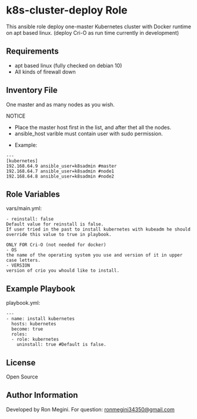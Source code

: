 k8s-cluster-deploy Role
=========

This ansible role deploy one-master Kubernetes cluster with Docker runtime on apt based linux.
(deploy Cri-O as run time currently in development)

Requirements
------------

- apt based linux (fully checked on debian 10)
- All kinds of firewall down

Inventory File
--------------

One master and as many nodes as you wish.

NOTICE
- Place the master host first in the list, and after thet all the nodes.
- ansible_host varible must contain user with sudo permission.

* Example:
```
---
[kubernetes]
192.168.64.9 ansible_user=k8sadmin #master
192.168.64.7 ansible_user=k8sadmin #node1
192.168.64.8 ansible_user=k8sadmin #node2
```

Role Variables
--------------

vars/main.yml:
```
- reinstall: false
Default value for reinstall is false.
If user tried in the past to install kubernetes with kubeadm he should override this value to true in playbook.

ONLY FOR Cri-O (not needed for docker)
- OS
the name of the operating system you use and version of it in upper case letters.
- VERSION
version of crio you whould like to install.
```

Example Playbook
----------------

playbook.yml:
```
---
- name: install kubernetes
  hosts: kubernetes
  become: true
  roles:
  - role: kubernetes
    uninstall: true #Default is false.
```
License
-------

Open Source

Author Information
------------------

Developed by Ron Megini.
For question: ronmegini34350@gmail.com
